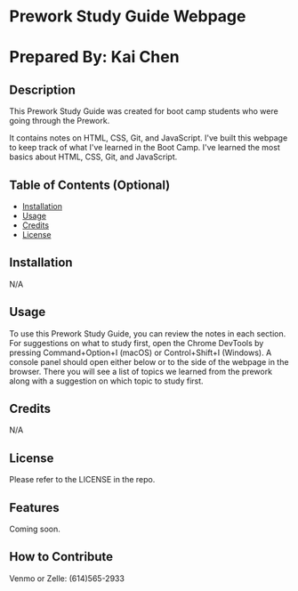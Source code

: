 # Prework Study Guide Webpage
# Prepared By: Kai Chen
## Description

<p>This Prework Study Guide was created for boot camp students who were going through the Prework. </p>
It contains notes on HTML, CSS, Git, and JavaScript.
I've built this webpage to keep track of what I've learned in the Boot Camp.
I've learned the most basics about HTML, CSS, Git, and JavaScript.

## Table of Contents (Optional)
- [Installation](#installation)
- [Usage](#usage)
- [Credits](#credits)
- [License](#license)

## Installation
N/A

## Usage
To use this Prework Study Guide, you can review the notes in each section. For suggestions on what to study first, open the Chrome DevTools by pressing Command+Option+I (macOS) or Control+Shift+I (Windows). A console panel should open either below or to the side of the webpage in the browser. There you will see a list of topics we learned from the prework along with a suggestion on which topic to study first.

## Credits
N/A

## License
Please refer to the LICENSE in the repo.

## Features
Coming soon.

## How to Contribute
Venmo or Zelle: (614)565-2933